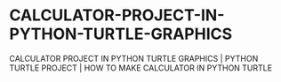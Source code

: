 # CALCULATOR-PROJECT-IN-PYTHON-TURTLE-GRAPHICS
CALCULATOR PROJECT IN PYTHON TURTLE GRAPHICS | PYTHON TURTLE PROJECT | HOW TO MAKE CALCULATOR IN PYTHON TURTLE
